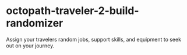 # octopath-traveler-2-build-randomizer
Assign your travelers random jobs, support skills, and equipment to seek out on your journey.
